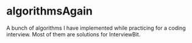 # algorithmsAgain
A bunch of algorithms I have implemented while practicing for a coding interview. Most of them are solutions for InterviewBit.
